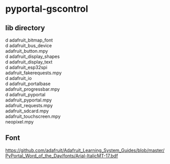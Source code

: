 # pyportal-gscontrol

## lib directory
d adafruit_bitmap_font  
d adafruit_bus_device  
adafruit_button.mpy  
d adafruit_display_shapes  
d adafruit_display_text  
d adafruit_esp32spi  
adafruit_fakerequests.mpy  
d adafruit_io  
d adafruit_portalbase  
adafruit_progressbar.mpy  
d adafruit_pyportal  
adafruit_pyportal.mpy  
adafruit_requests.mpy  
adafruit_sdcard.mpy  
adafruit_touchscreen.mpy  
neopixel.mpy  

## Font
https://github.com/adafruit/Adafruit_Learning_System_Guides/blob/master/PyPortal_Word_of_the_Day/fonts/Arial-ItalicMT-17.bdf